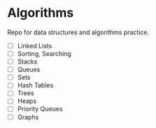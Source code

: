 # Algorithms

Repo for data structures and algorithms practice.

- [ ] Linked Lists
- [ ] Sorting, Searching
- [ ] Stacks
- [ ] Queues
- [ ] Sets
- [ ] Hash Tables
- [ ] Trees
- [ ] Heaps
- [ ] Priority Queues
- [ ] Graphs
